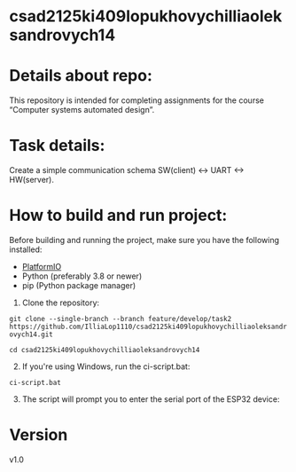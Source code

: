 # csad2125ki409lopukhovychilliaoleksandrovych14

# Details about repo:
This repository is intended for completing assignments for the course “Computer systems automated design”.

# Task details:
Create a simple communication schema SW(client) <-> UART <-> HW(server).

# How to build and run project:
Before building and running the project, make sure you have the following installed:

- [PlatformIO](https://platformio.org/install)
- Python (preferably 3.8 or newer)
- pip (Python package manager)

1. Clone the repository:

```git clone --single-branch --branch feature/develop/task2 https://github.com/IlliaLop1110/csad2125ki409lopukhovychilliaoleksandrovych14.git```

```cd csad2125ki409lopukhovychilliaoleksandrovych14```

2. If you're using Windows, run the ci-script.bat:

```ci-script.bat```

3. The script will prompt you to enter the serial port of the ESP32 device:

# Version
v1.0